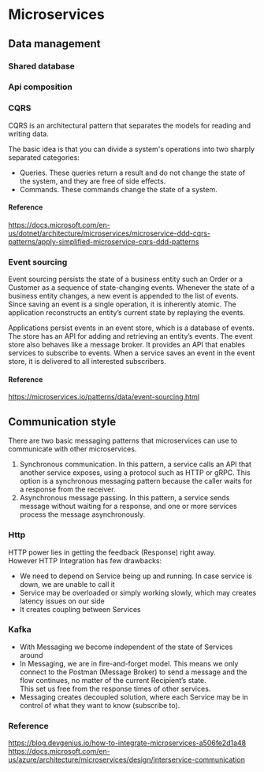 # Microservices

## Data management

### Shared database

### Api composition

### CQRS

CQRS is an architectural pattern that separates the models for reading and writing data.  

The basic idea is that you can divide a system's operations into two sharply separated categories:  
- Queries. These queries return a result and do not change the state of the system, and they are free of side effects.
- Commands. These commands change the state of a system.

#### Reference

https://docs.microsoft.com/en-us/dotnet/architecture/microservices/microservice-ddd-cqrs-patterns/apply-simplified-microservice-cqrs-ddd-patterns  

### Event sourcing

Event sourcing persists the state of a business entity such an Order or a Customer as a sequence of state-changing events. Whenever the state of a business entity changes, a new event is appended to the list of events. Since saving an event is a single operation, it is inherently atomic. The application reconstructs an entity’s current state by replaying the events.

Applications persist events in an event store, which is a database of events. The store has an API for adding and retrieving an entity’s events. The event store also behaves like a message broker. It provides an API that enables services to subscribe to events. When a service saves an event in the event store, it is delivered to all interested subscribers.

#### Reference

https://microservices.io/patterns/data/event-sourcing.html

## Communication style

There are two basic messaging patterns that microservices can use to communicate with other microservices.  
1. Synchronous communication. In this pattern, a service calls an API that another service exposes, using a protocol such as HTTP or gRPC. This option is a synchronous messaging pattern because the caller waits for a response from the receiver.
2. Asynchronous message passing. In this pattern, a service sends message without waiting for a response, and one or more services process the message asynchronously.

### Http

HTTP power lies in getting the feedback (Response) right away.  
However HTTP Integration has few drawbacks:
- We need to depend on Service being up and running. In case service is down, we are unable to call it
- Service may be overloaded or simply working slowly, which may creates latency issues on our side
- It creates coupling between Services

### Kafka

- With Messaging we become independent of the state of Services around
- In Messaging, we are in fire-and-forget model. This means we only connect to the Postman (Message Broker) to send a message and the flow continues, no matter of the current Recipient’s state.  
This set us free from the response times of other services.
- Messaging creates decoupled solution, where each Service may be in control of what they want to know (subscribe to).

### Reference
https://blog.devgenius.io/how-to-integrate-microservices-a506fe2d1a48  
https://docs.microsoft.com/en-us/azure/architecture/microservices/design/interservice-communication
